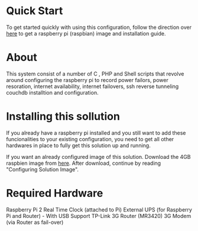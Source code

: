 # Quick Start
To get started quickly with using this configuration, follow the direction over [here](https://www.raspberrypi.org/downloads/raspbian/) to get a raspberry pi (raspbian) image and installation guide.

# About
This system consist of a number of C , PHP and Shell scripts that revolve around configuring the raspberry pi to record power failors, power resoration, internet availability, internet failovers, ssh reverse tunneling couchdb installtion and configuration.      

# Installing this sollution
If you already have a raspberry pi installed and you still want to add these funcionalities to your existing configuration, you need to get all other hardwares in place to fully get this solution up and running. 

If you want an already configured image of this solution. Download the 4GB raspbien image from [here](http://). After download, continue by reading "Configuring Solution Image".

# Required Hardware
Raspberry Pi 2
Real Time Clock (attached to Pi)
External UPS (for Raspberry Pi and Router) - With USB Support
TP-Link 3G Router (MR3420)
3G Modem (via Router as fail-over)

